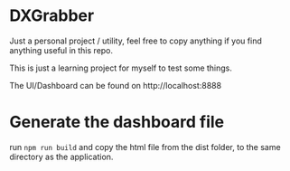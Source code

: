 # DXGrabber

Just a personal project / utility, feel free to copy anything if you find anything useful in this repo.

This is just a learning project for myself to test some things.

The UI/Dashboard can be found on http://localhost:8888

# Generate the dashboard file
run `npm run build` and copy the html file from the dist folder, to the same directory as the application.